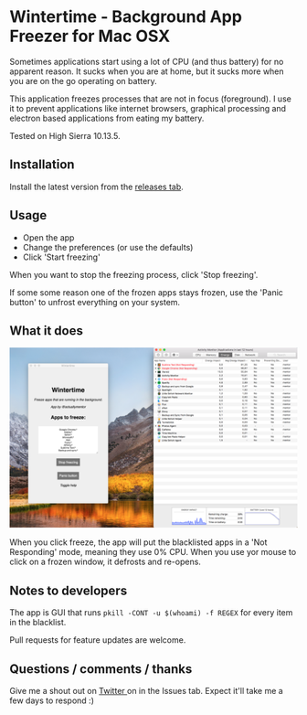 # Wintertime - Background App Freezer for Mac OSX

Sometimes applications start using a lot of CPU (and thus battery) for no apparent reason. It sucks when you are at home, but it sucks more when you are on the go operating on battery.

This application freezes processes that are not in focus (foreground). I use it to prevent applications like internet browsers, graphical processing and electron based applications from eating my battery.

Tested on High Sierra 10.13.5.

## Installation

Install the latest version from the [releases tab]( https://github.com/actuallymentor/wintertime-mac-background-freezer/releases ). 

## Usage

- Open the app
- Change the preferences (or use the defaults)
- Click 'Start freezing'

When you want to stop the freezing process, click 'Stop freezing'.

If some some reason one of the frozen apps stays frozen, use the 'Panic button' to unfrost everything on your system.

## What it does

![ App Demo ]( ./src/demo.png )

When you click freeze, the app will put the blacklisted apps in a 'Not Responding' mode, meaning they use 0% CPU. When you use yor mouse to click on a frozen window, it defrosts and re-opens.


## Notes to developers

The app is GUI that runs `pkill -CONT -u $(whoami) -f REGEX` for every item in the blacklist.

Pull requests for feature updates are welcome.

## Questions / comments / thanks

Give me a shout out on [ Twitter ]( https://twitter.com/actuallymentor ) on in the Issues tab. Expect it'll take me a few days to respond :)